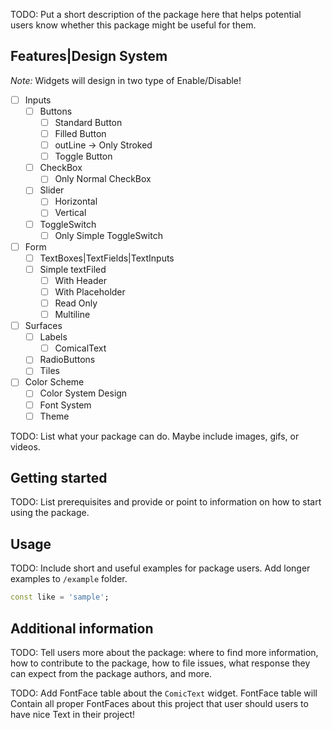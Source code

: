 <!-- 
This README describes the package. If you publish this package to pub.dev,
this README's contents appear on the landing page for your package.

For information about how to write a good package README, see the guide for
[writing package pages](https://dart.dev/guides/libraries/writing-package-pages). 

For general information about developing packages, see the Dart guide for
[creating packages](https://dart.dev/guides/libraries/create-library-packages)
and the Flutter guide for
[developing packages and plugins](https://flutter.dev/developing-packages). 
-->

TODO: Put a short description of the package here that helps potential users
know whether this package might be useful for them.

## Features|Design System

_Note:_ Widgets will design in two type of Enable/Disable!

- [ ] Inputs
  - [ ] Buttons
    - [ ] Standard Button
    - [ ] Filled Button
    - [ ] outLine -> Only Stroked
    - [ ] Toggle Button
  - [ ] CheckBox 
    - [ ] Only Normal CheckBox
  - [ ] Slider
    - [ ] Horizontal
    - [ ] Vertical
  - [ ] ToggleSwitch
    - [ ]  Only Simple ToggleSwitch
- [ ] Form
  - [ ] TextBoxes|TextFields|TextInputs
  - [ ] Simple textFiled
    - [ ] With Header
    - [ ] With Placeholder
    - [ ] Read Only 
    - [ ] Multiline 
- [ ] Surfaces
  - [ ] Labels
    - [ ] ComicalText
  - [ ] RadioButtons
  - [ ] Tiles 
- [ ] Color Scheme
  - [ ] Color System Design
  - [ ] Font System
  - [ ] Theme

TODO: List what your package can do. Maybe include images, gifs, or videos.

## Getting started

TODO: List prerequisites and provide or point to information on how to
start using the package.

## Usage

TODO: Include short and useful examples for package users. Add longer examples
to `/example` folder. 

```dart
const like = 'sample';
```

## Additional information

TODO: Tell users more about the package: where to find more information, how to 
contribute to the package, how to file issues, what response they can expect 
from the package authors, and more.

TODO: Add FontFace table about the `ComicText` widget. FontFace table will Contain
all proper FontFaces about this project that user should users to have nice Text in 
their project!



